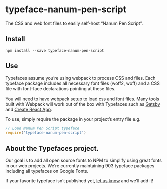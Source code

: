 
# typeface-nanum-pen-script

The CSS and web font files to easily self-host “Nanum Pen Script”.

## Install

`npm install --save typeface-nanum-pen-script`

## Use

Typefaces assume you’re using webpack to process CSS and files. Each typeface
package includes all necessary font files (woff2, woff) and a CSS file with
font-face declarations pointing at these files.

You will need to have webpack setup to load css and font files. Many tools built
with Webpack will work out of the box with Typefaces such as [Gatsby](https://github.com/gatsbyjs/gatsby)
and [Create React App](https://github.com/facebookincubator/create-react-app).

To use, simply require the package in your project’s entry file e.g.

```javascript
// Load Nanum Pen Script typeface
require('typeface-nanum-pen-script')
```

## About the Typefaces project.

Our goal is to add all open source fonts to NPM to simplify using great fonts in
our web projects. We’re currently maintaining 903 typeface packages
including all typefaces on Google Fonts.

If your favorite typeface isn’t published yet, [let us know](https://github.com/KyleAMathews/typefaces)
and we’ll add it!
